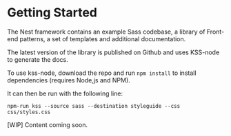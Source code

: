 # Getting Started

The Nest framework contains an example Sass codebase, a library of Front-end patterns, a set of templates and additional documentation.

The latest version of the library is published on Github and uses KSS-node to generate the docs.

To use kss-node, download the repo and run `npm install` to install dependencies (requires Node,js and NPM).

It can then be run with the following line:

    npm-run kss --source sass --destination styleguide --css css/styles.css

[WIP] Content coming soon.